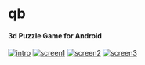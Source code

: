 qb
========

#### 3d Puzzle Game for Android ####

[![intro](http://bompo.github.com/mgcube/screenshots/intro.png)](#)
[![screen1](http://bompo.github.com/mgcube/screenshots/screen1.png)](#)
[![screen2](http://bompo.github.com/mgcube/screenshots/screen2.png)](#)
[![screen3](http://bompo.github.com/mgcube/screenshots/screen3.png)](#)
